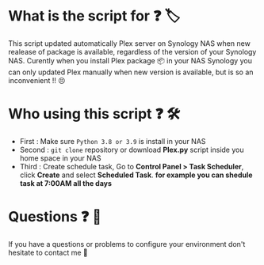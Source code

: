 # What is the script for :question: :label:
This script updated automatically Plex server on Synology NAS when new realease of package is available, regardless of the version of your Synology NAS. Curently when you install Plex package :package: in your NAS Synology you can only updated Plex manually when new version is available, but is so an inconvenient !! :persevere:

# Who using this script :question: :hammer_and_wrench:
- First : Make sure `Python 3.8 or 3.9` is install in your NAS
- Second : `git clone` repository or download **Plex.py** script inside you home space in your NAS
- Third : Create schedule task, Go to **Control Panel > Task Scheduler**, click **Create** and select **Scheduled Task**. **for example you can shedule task at 7:00AM all the days**


# Questions :question: :space_invader:
If you have a questions or problems to configure your environment don't hesitate to contact me :speech_balloon:
